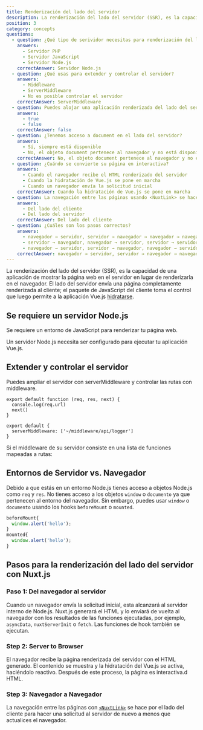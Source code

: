 ```yaml
---
title: Renderización del lado del servidor
description: La renderización del lado del servidor (SSR), es la capacidad de una aplicación de mostrar la página web en el servidor en lugar de renderizarla en el navegador.
position: 3
category: concepts
questions:
  - question: ¿Qué tipo de serividor necesitas para renderización del lado del servidor?
    answers:
      - Servidor PHP
      - Servidor JavaScript
      - Servidor Node.js
    correctAnswer: Servidor Node.js
  - question: ¿Qué usas para extender y controlar el servidor?
    answers:
      - Middleware
      - ServerMiddleware
      - No es posible controlar el servidor
    correctAnswer: ServerMiddleware
  - question: Puedes alojar una aplicación renderizada del lado del servidor en un proveedor de alojamiento sin servidor
    answers:
      - true
      - false
    correctAnswer: false
  - question: ¿Tenemos acceso a document en el lado del servidor?
    answers:
      - Sí, siempre está disponible
      - No, el objeto document pertenece al navegador y no está disponible en el servidor
    correctAnswer: No, el objeto document pertenece al navegador y no está disponible en el servidor
  - question: ¿Cuándo se convierte su página en interactiva?
    answers:
      - Cuando el navegador recibe el HTML renderizado del servidor
      - Cuando la hidratación de Vue.js se pone en marcha
      - Cuando un navegador envía la solicitud inicial
    correctAnswer: Cuando la hidratación de Vue.js se pone en marcha
  - question: La navegación entre las páginas usando <NuxtLink> se hace
    answers:
      - Del lado del cliente
      - Del lado del servidor
    correctAnswer: Del lado del cliente
  - question: ¿Cuáles son los pasos correctos?
    answers:
      - navegador → servidor, servidor → navegador → navegador → navegador
      - servidor → navegador, navegador → servidor, servidor → servidor
      - navegador → servidor, servidor → navegador, navegador → servidor
    correctAnswer: navegador → servidor, servidor → navegador → navegador → navegador
---
```


La renderización del lado del servidor (SSR), es la capacidad de una aplicación de mostrar la página web en el servidor en lugar de renderizarla en el navegador. El lado del servidor envía una página completamente renderizada al cliente; el paquete de JavaScript del cliente toma el control que luego permite a la aplicación Vue.js [hidratarse](https://ssr.vuejs.org/guide/hydration.html).

## Se requiere un servidor Node.js

Se requiere un entorno de JavaScript para renderizar tu página web.

Un servidor Node.js necesita ser configurado para ejecutar tu aplicación Vue.js.

## Extender y controlar el servidor

Puedes ampliar el servidor con serverMiddleware y controlar las rutas con middleware.

```js{}[middleware/api/logger.js]
export default function (req, res, next) {
  console.log(req.url)
  next()
}
```

```js{}[nuxt.config.js]
export default {
  serverMiddleware: ['~/middleware/api/logger']
}
```

Si el middleware de su servidor consiste en una lista de funciones mapeadas a rutas:

## Entornos de Servidor vs. Navegador

Debido a que estás en un entorno Node.js tienes acceso a objetos Node.js como `req` y `res`. No tienes acceso a los objetos `window` o `documento` ya que pertenecen al entorno del navegador. Sin embargo, puedes usar `window` o `documento` usando los hooks `beforeMount` o `mounted`.
```js
beforeMount{
  window.alert('hello');
}
mounted{
  window.alert('hello');
}
```

## Pasos para la renderización del lado del servidor con Nuxt.js

### Paso 1: Del navegador al servidor

Cuando un navegador envía la solicitud inicial, esta alcanzará al servidor interno de Node.js. Nuxt.js generará el HTML y lo enviará de vuelta al navegador con los resultados de las funciones ejecutadas, por ejemplo, `asyncData`, `nuxtServerInit` o `fetch`. Las funciones de hook también se ejecutan.
### Step 2: Server to Browser

El navegador recibe la página renderizada del servidor con el HTML generado. El contenido se muestra y la hidratación del Vue.js se activa, haciéndolo reactivo. Después de este proceso, la página es interactiva.d HTML.

### Step 3: Navegador a Navegador

La navegación entre las páginas con [`<NuxtLink>`](/guides/features/nuxt-components#the-nuxtlink-component) se hace por el lado del cliente para hacer una solicitud al servidor de nuevo a menos que actualices el navegador.
<quiz :questions="questions"></quiz>
